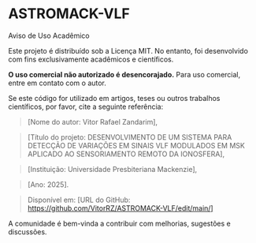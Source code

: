 # ASTROMACK-VLF

Aviso de Uso Acadêmico

Este projeto é distribuído sob a Licença MIT. No entanto, foi desenvolvido com fins exclusivamente acadêmicos e científicos.

**O uso comercial não autorizado é desencorajado.** Para uso comercial, entre em contato com o autor.

Se este código for utilizado em artigos, teses ou outros trabalhos científicos, por favor, cite a seguinte referência:

> [Nome do autor: Vitor Rafael Zandarim],

> [Título do projeto: DESENVOLVIMENTO DE UM SISTEMA PARA DETECÇÃO DE VARIAÇÕES EM SINAIS VLF MODULADOS EM MSK APLICADO AO SENSORIAMENTO REMOTO DA IONOSFERA],

> [Instituição: Universidade Presbiteriana Mackenzie],

> [Ano: 2025].

> Disponível em: [URL do GitHub: https://github.com/VitorRZ/ASTROMACK-VLF/edit/main/]

A comunidade é bem-vinda a contribuir com melhorias, sugestões e discussões.

